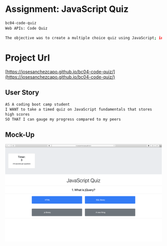# Assignment: JavaScript Quiz
```bash
bc04-code-quiz
Web APIs: Code Quiz
```
```bash
The objective was to create a multiple choice quiz using JavaScript; in this quiz, the user will have to choose the correct answer out of 4 choices in less than 10 seconds; if the user didn't answer the question in 10sec, it would go to the next question automatically, and the question is marked wrong.  At the end of the quiz, the system will ask for the User Name and show the results.
```

# Project Url

[https://josesanchezcapo.github.io/bc04-code-quiz/](https://josesanchezcapo.github.io/bc04-code-quiz/)

## User Story

```
AS A coding boot camp student
I WANT to take a timed quiz on JavaScript fundamentals that stores high scores
SO THAT I can gauge my progress compared to my peers
```

## Mock-Up

![CodeQuiz](./assets/img/CodeQuizScreenCap.png)

